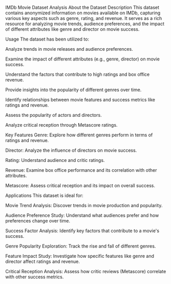 IMDb Movie Dataset Analysis
About the Dataset
Description
This dataset contains anonymized information on movies available on IMDb, capturing various key aspects such as genre, rating, and revenue. It serves as a rich resource for analyzing movie trends, audience preferences, and the impact of different attributes like genre and director on movie success.

Usage
The dataset has been utilized to:

Analyze trends in movie releases and audience preferences.

Examine the impact of different attributes (e.g., genre, director) on movie success.

Understand the factors that contribute to high ratings and box office revenue.

Provide insights into the popularity of different genres over time.

Identify relationships between movie features and success metrics like ratings and revenue.

Assess the popularity of actors and directors.

Analyze critical reception through Metascore ratings.

Key Features
Genre: Explore how different genres perform in terms of ratings and revenue.

Director: Analyze the influence of directors on movie success.

Rating: Understand audience and critic ratings.

Revenue: Examine box office performance and its correlation with other attributes.

Metascore: Assess critical reception and its impact on overall success.

Applications
This dataset is ideal for:

Movie Trend Analysis: Discover trends in movie production and popularity.

Audience Preference Study: Understand what audiences prefer and how preferences change over time.

Success Factor Analysis: Identify key factors that contribute to a movie's success.

Genre Popularity Exploration: Track the rise and fall of different genres.

Feature Impact Study: Investigate how specific features like genre and director affect ratings and revenue.

Critical Reception Analysis: Assess how critic reviews (Metascore) correlate with other success metrics.
